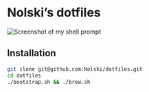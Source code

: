 # Nolski’s dotfiles

![Screenshot of my shell prompt](https://i.imgur.com/EkEtphC.png)

## Installation

```bash
git clone git@github.com:Nolski/dotfiles.git
cd dotfiles
./bootstrap.sh && ./brew.sh
```
